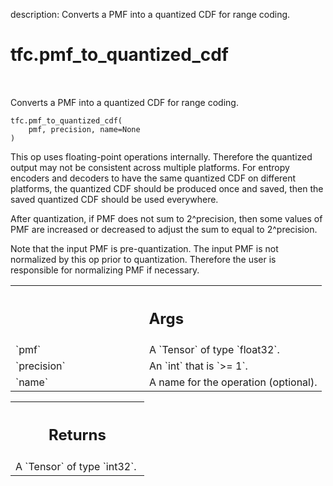 description: Converts a PMF into a quantized CDF for range coding.

<div itemscope itemtype="http://developers.google.com/ReferenceObject">
<meta itemprop="name" content="tfc.pmf_to_quantized_cdf" />
<meta itemprop="path" content="Stable" />
</div>

# tfc.pmf_to_quantized_cdf

<!-- Insert buttons and diff -->

<table class="tfo-notebook-buttons tfo-api nocontent" align="left">

</table>



Converts a PMF into a quantized CDF for range coding.

<pre class="devsite-click-to-copy prettyprint lang-py tfo-signature-link">
<code>tfc.pmf_to_quantized_cdf(
    pmf, precision, name=None
)
</code></pre>



<!-- Placeholder for "Used in" -->

This op uses floating-point operations internally. Therefore the quantized
output may not be consistent across multiple platforms. For entropy encoders and
decoders to have the same quantized CDF on different platforms, the quantized
CDF should be produced once and saved, then the saved quantized CDF should be
used everywhere.

After quantization, if PMF does not sum to 2^precision, then some values of PMF
are increased or decreased to adjust the sum to equal to 2^precision.

Note that the input PMF is pre-quantization. The input PMF is not normalized
by this op prior to quantization. Therefore the user is responsible for
normalizing PMF if necessary.

<!-- Tabular view -->
 <table class="responsive fixed orange">
<colgroup><col width="214px"><col></colgroup>
<tr><th colspan="2"><h2 class="add-link">Args</h2></th></tr>

<tr>
<td>
`pmf`
</td>
<td>
A `Tensor` of type `float32`.
</td>
</tr><tr>
<td>
`precision`
</td>
<td>
An `int` that is `>= 1`.
</td>
</tr><tr>
<td>
`name`
</td>
<td>
A name for the operation (optional).
</td>
</tr>
</table>



<!-- Tabular view -->
 <table class="responsive fixed orange">
<colgroup><col width="214px"><col></colgroup>
<tr><th colspan="2"><h2 class="add-link">Returns</h2></th></tr>
<tr class="alt">
<td colspan="2">
A `Tensor` of type `int32`.
</td>
</tr>

</table>

